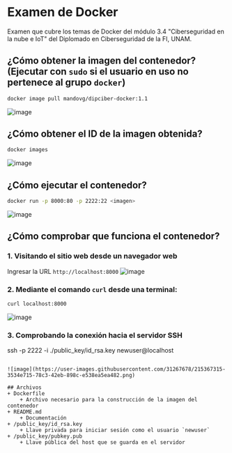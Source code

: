 # Examen de Docker
Examen que cubre los temas de Docker del módulo 3.4 "Ciberseguridad en la nube e IoT" del Diplomado en Ciberseguridad de la FI, UNAM.

## ¿Cómo obtener la imagen del contenedor? (Ejecutar con `sudo` si el usuario en uso no pertenece al grupo `docker`)
~~~bash
docker image pull mandovg/dipciber-docker:1.1
~~~

![image](https://user-images.githubusercontent.com/31267678/215366540-38c1dd78-c439-4c5f-9ec8-95249aabd765.png)

## ¿Cómo obtener el ID de la imagen obtenida?
~~~bash
docker images
~~~

![image](https://user-images.githubusercontent.com/31267678/215366937-21786997-dd8d-4e65-b17f-449d97a7114e.png)

## ¿Cómo ejecutar el contenedor?
~~~bash
docker run -p 8000:80 -p 2222:22 <imagen>
~~~

![image](https://user-images.githubusercontent.com/31267678/215366888-1e8f5842-0de8-48f5-871a-8bf560d4bdb6.png)

## ¿Cómo comprobar que funciona el contenedor?

### 1. Visitando el sitio web desde un navegador web

Ingresar la URL `http://localhost:8000`
![image](https://user-images.githubusercontent.com/31267678/215367069-4a5a4580-d4f4-4840-9a7d-1eba9c0f8c6e.png)

### 2. Mediante el comando `curl` desde una terminal:
~~~bash
curl localhost:8000
~~~

![image](https://user-images.githubusercontent.com/31267678/215367260-8c3ceaa8-cd00-4da4-8c91-c9379bc93995.png)

### 3. Comprobando la conexión hacia el servidor SSH
ssh -p 2222 -i ./public_key/id_rsa.key newuser@localhost
~~~

![image](https://user-images.githubusercontent.com/31267678/215367315-3534e715-78c3-42eb-898c-e538ea5ea482.png)

## Archivos
+ Dockerfile
    + Archivo necesario para la construcción de la imagen del contenedor
+ README.md 
    + Documentación 
+ /public_key/id_rsa.key
    + Llave privada para iniciar sesión como el usuario `newuser`
+ /public_key/pubkey.pub
    + Llave pública del host que se guarda en el servidor
